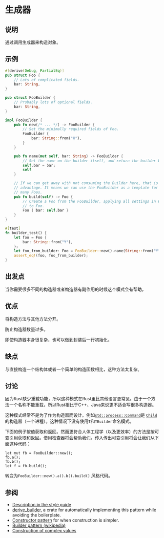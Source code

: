 # 生成器

## 说明

通过调用生成器来构造对象。

## 示例

```rust
#[derive(Debug, PartialEq)]
pub struct Foo {
    // Lots of complicated fields.
    bar: String,
}

pub struct FooBuilder {
    // Probably lots of optional fields.
    bar: String,
}

impl FooBuilder {
    pub fn new(/* ... */) -> FooBuilder {
        // Set the minimally required fields of Foo.
        FooBuilder {
            bar: String::from("X"),
        }
    }

    pub fn name(mut self, bar: String) -> FooBuilder {
        // Set the name on the builder itself, and return the builder by value.
        self.bar = bar;
        self
    }

    // If we can get away with not consuming the Builder here, that is an
    // advantage. It means we can use the FooBuilder as a template for constructing
    // many Foos.
    pub fn build(self) -> Foo {
        // Create a Foo from the FooBuilder, applying all settings in FooBuilder
        // to Foo.
        Foo { bar: self.bar }
    }
}

#[test]
fn builder_test() {
    let foo = Foo {
        bar: String::from("Y"),
    };
    let foo_from_builder: Foo = FooBuilder::new().name(String::from("Y")).build();
    assert_eq!(foo, foo_from_builder);
}
```

## 出发点

当你需要很多不同的构造器或者构造器有副作用的时候这个模式会有帮助。

## 优点

将构造方法与其他方法分开。

防止构造器数量过多。

即使构造器本身很复杂，也可以做到封装后一行初始化。

## 缺点

与直接构造一个结构体或者一个简单的构造函数相比，这种方法太复杂。

## 讨论

因为Rust缺少重载功能，所以这种模式在Rust里比其他语言更常见。由于一个方法一个名称不能重载，所以Rust相比于C++、Java来说更不适合写很多构造器。


这种模式经常不是为了作为构造器而设计。例如[`std::process::Command`](https://doc.rust-lang.org/std/process/struct.Command.html)是 [`Child`](https://doc.rust-lang.org/std/process/struct.Child.html)的构造器（一个进程）。这种情况下没有使用`T`和`TBuilder`命名模式。


下面的例子按值获取和返回。然而更符合人体工程学（以及更效率）的方法是按可变引用获取和返回。借用检查器将会帮助我们。传入传出可变引用将会让我们从下面这种代码：

```rust,ignore
let mut fb = FooBuilder::new();
fb.a();
fb.b();
let f = fb.build();
```

转变为`FooBuilder::new().a().b().build()` 风格代码。

## 参阅

- [Description in the style guide](https://web.archive.org/web/20210104103100/https://doc.rust-lang.org/1.12.0/style/ownership/builders.html)
- [derive_builder](https://crates.io/crates/derive_builder), a crate for automatically
  implementing this pattern while avoiding the boilerplate.
- [Constructor pattern](../idioms/ctor.md) for when construction is simpler.
- [Builder pattern (wikipedia)](https://en.wikipedia.org/wiki/Builder_pattern)
- [Construction of complex values](https://web.archive.org/web/20210104103000/https://rust-lang.github.io/api-guidelines/type-safety.html#c-builder)
